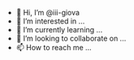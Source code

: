 - 👋 Hi, I’m @iii-giova
- 👀 I’m interested in ...
- 🌱 I’m currently learning ...
- 💞️ I’m looking to collaborate on ...
- 📫 How to reach me ...

<!---
iii-giova/iii-giova is a ✨ special ✨ repository because its `README.md` (this file) appears on your GitHub profile.
You can click the Preview link to take a look at your changes.
--->

